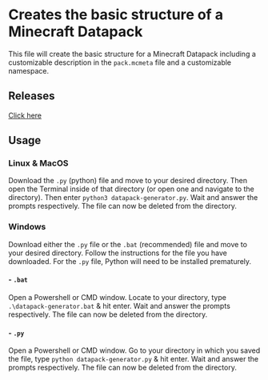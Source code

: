 # Creates the basic structure of a Minecraft Datapack
This file will create the basic structure for a Minecraft Datapack including a customizable description in the `pack.mcmeta` file and a customizable namespace.

## Releases
[Click here](https://github.com/tyropro/datapack-structure-generator/releases)

## Usage
### Linux & MacOS
Download the `.py` (python) file and move to your desired directory. Then open the Terminal inside of that directory (or open one and navigate to the directory). Then  enter `python3 datapack-generator.py`. Wait and answer the prompts respectively. The file can now be deleted from the directory.

### Windows
Download either the `.py` file or the `.bat` (recommended) file and move to your desired directory. Follow the instructions for the file you have downloaded. For the `.py` file, Python will need to be installed prematurely.


#### - `.bat` 
Open a Powershell or CMD window. Locate to your directory, type `.\datapack-generator.bat` & hit enter. Wait and answer the prompts respectively. The file can now be deleted from the directory.

#### - `.py`
Open a Powershell or CMD window. Go to your directory in which you saved the file, type `python datapack-generator.py` & hit enter. Wait and answer the prompts respectively. The file can now be deleted from the directory.


